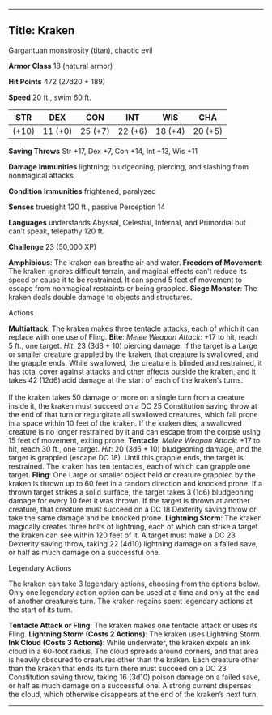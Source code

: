 -------------------------
Title: Kraken
-------------------------


Gargantuan monstrosity (titan), chaotic evil

**Armor Class** 18 (natural armor)

**Hit Points** 472 (27d20 + 189)

**Speed** 20 ft., swim 60 ft.

  STR|        DEX|       CON|       INT|       WIS|       CHA
  ------------| -----------| -----------| -----------| -----------| -----------|
   (+10)   | 11 (+0)   | 25 (+7)   | 22 (+6)   | 18 (+4)   | 20 (+5)

**Saving Throws** Str +17, Dex +7, Con +14, Int +13, Wis +11

**Damage Immunities** lightning; bludgeoning, piercing, and slashing
from nonmagical attacks

**Condition Immunities** frightened, paralyzed

**Senses** truesight 120 ft., passive Perception 14

**Languages** understands Abyssal, Celestial, Infernal, and Primordial
but can’t speak, telepathy 120 ft.

**Challenge** 23 (50,000 XP)


**Amphibious**: The kraken can breathe air and water.
**Freedom of Movement**: The kraken ignores difficult terrain, and
    magical effects can’t reduce its speed or cause it to be restrained.
    It can spend 5 feet of movement to escape from nonmagical restraints
    or being grappled.
**Siege Monster**: The kraken deals double damage to objects
    and structures.


Actions

**Multiattack**: The kraken makes three tentacle attacks, each of
    which it can replace with one use of Fling.
**Bite**: *Melee Weapon Attack*: +17 to hit, reach 5 ft.,
    one target. *Hit*: 23 (3d8 + 10) piercing damage. If the target is a
    Large or smaller creature grappled by the kraken, that creature is
    swallowed, and the grapple ends. While swallowed, the creature is
    blinded and restrained, it has total cover against attacks and other
    effects outside the kraken, and it takes 42 (12d6) acid damage at
    the start of each of the kraken’s turns.\
    \
    If the kraken takes 50 damage or more on a single turn from a
    creature inside it, the kraken must succeed on a DC 25 Constitution
    saving throw at the end of that turn or regurgitate all swallowed
    creatures, which fall prone in a space within 10 feet of the kraken.
    If the kraken dies, a swallowed creature is no longer restrained by
    it and can escape from the corpse using 15 feet of movement,
    exiting prone.
**Tentacle**: *Melee Weapon Attack*: +17 to hit, reach 30 ft.,
    one target. *Hit*: 20 (3d6 + 10) bludgeoning damage, and the target
    is grappled (escape DC 18). Until this grapple ends, the target
    is restrained. The kraken has ten tentacles, each of which can
    grapple one target.
**Fling**: One Large or smaller object held or creature grappled by
    the kraken is thrown up to 60 feet in a random direction and
    knocked prone. If a thrown target strikes a solid surface, the
    target takes 3 (1d6) bludgeoning damage for every 10 feet it
    was thrown. If the target is thrown at another creature, that
    creature must succeed on a DC 18 Dexterity saving throw or take the
    same damage and be knocked prone.
**Lightning Storm**: The kraken magically creates three bolts of
    lightning, each of which can strike a target the kraken can see
    within 120 feet of it. A target must make a DC 23 Dexterity saving
    throw, taking 22 (4d10) lightning damage on a failed save, or half
    as much damage on a successful one.


Legendary Actions

The kraken can take 3 legendary actions, choosing from the options
below. Only one legendary action option can be used at a time and only
at the end of another creature’s turn. The kraken regains spent
legendary actions at the start of its turn.

**Tentacle Attack or Fling**: The kraken makes one tentacle attack
    or uses its Fling.
**Lightning Storm (Costs 2 Actions)**: The kraken uses
    Lightning Storm.
**Ink Cloud (Costs 3 Actions)**: While underwater, the kraken expels
    an ink cloud in a 60-foot radius. The cloud spreads around corners,
    and that area is heavily obscured to creatures other than
    the kraken. Each creature other than the kraken that ends its turn
    there must succeed on a DC 23 Constitution saving throw, taking
    16 (3d10) poison damage on a failed save, or half as much damage on
    a successful one. A strong current disperses the cloud, which
    otherwise disappears at the end of the kraken’s next turn.

------------

